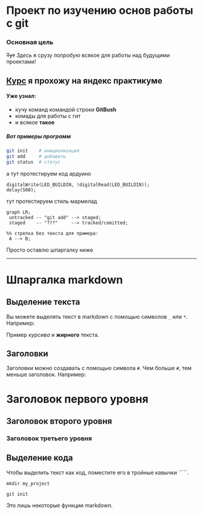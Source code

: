 # Проект по изучению основ работы с git

### Основная цель
~~Тут~~ *Здесь* я срузу _попробую_ всякое для работы над будущими проектами!

[Курс](https://www.yandex.ru "это сайт") я прохожу на яндекс практикуме
--- 
#### Уже узнал:
- кучу команд командой строки **GitBush**
- комады для работы с гит
- и всякое __такое__

##### Вот примеры программ
```bash
git init    # инициализация
git add     # добавить 
git status  # статус
```
а тут протестируем код ардуино

```arduino
digitalWrite(LED_BUILDIN, !digitalRead(LED_BUILDIN));
delay(500);
```

тут протестируем стиль мармелад

```mermaid
graph LR;
 untracked -- "git add" --> staged;
 staged    -- "???"     --> tracked/comitted;

%% стрелка без текста для примера: 
 A --> B;
```

Просто оставлю шпаргалку ниже

------

# Шпаргалка markdown

## Выделение текста

Вы можете выделять текст в markdown с помощью символов `_` или `*`. Например:

Пример _курсива_ и **жирного** текста.

## Заголовки

Заголовки можно создавать с помощью символа `#`. Чем больше `#`, тем меньше заголовок. Например:

# Заголовок первого уровня
## Заголовок второго уровня
### Заголовок третьего уровня

## Выделение кода

Чтобы выделить текст как код, поместите его в тройные кавычки `````. 

```
mkdir my_project
 
git init
```
Это лишь некоторые функции markdown.
